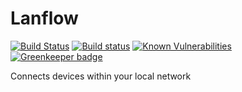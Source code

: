 # Lanflow

[![Build Status](https://travis-ci.org/TPessanha/Lanflow.svg?branch=master)](https://travis-ci.org/TPessanha/Lanflow)
[![Build status](https://ci.appveyor.com/api/projects/status/1is6hhrfxhhwjuly/branch/master?svg=true)](https://ci.appveyor.com/project/TPessanha/lanflow/branch/master)
[![Known Vulnerabilities](https://snyk.io/test/github/TPessanha/Lanflow/badge.svg?targetFile=package.json)](https://snyk.io/test/github/TPessanha/Lanflow?targetFile=package.json)
[![Greenkeeper badge](https://badges.greenkeeper.io/TPessanha/Lanflow.svg)](https://greenkeeper.io/)

Connects devices within your local network
